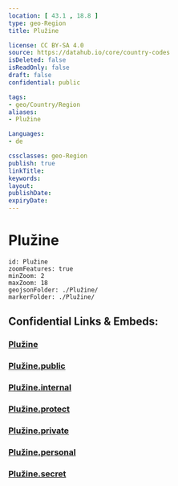 ```yaml
---
location: [ 43.1 , 18.8 ] 
type: geo-Region
title: Plužine

license: CC BY-SA 4.0
source: https://datahub.io/core/country-codes
isDeleted: false
isReadOnly: false
draft: false
confidential: public

tags:
- geo/Country/Region
aliases:
- Plužine

Languages:
- de

cssclasses: geo-Region
publish: true
linkTitle: 
keywords: 
layout: 
publishDate: 
expiryDate: 
---
```


# Plužine

```leaflet
id: Plužine
zoomFeatures: true 
minZoom: 2 
maxZoom: 18
geojsonFolder: ./Plužine/
markerFolder: ./Plužine/
```


## Confidential Links & Embeds: 

### [Plužine](/_Standards/Earth/Continent/Europe/Europe~South/Montenegro/Municipalities~Montenegro/Plužine.md) 

### [Plužine.public](/_public/Earth/Continent/Europe/Europe~South/Montenegro/Municipalities~Montenegro/Plužine.public.md) 

### [Plužine.internal](/_internal/Earth/Continent/Europe/Europe~South/Montenegro/Municipalities~Montenegro/Plužine.internal.md) 

### [Plužine.protect](/_protect/Earth/Continent/Europe/Europe~South/Montenegro/Municipalities~Montenegro/Plužine.protect.md) 

### [Plužine.private](/_private/Earth/Continent/Europe/Europe~South/Montenegro/Municipalities~Montenegro/Plužine.private.md) 

### [Plužine.personal](/_personal/Earth/Continent/Europe/Europe~South/Montenegro/Municipalities~Montenegro/Plužine.personal.md) 

### [Plužine.secret](/_secret/Earth/Continent/Europe/Europe~South/Montenegro/Municipalities~Montenegro/Plužine.secret.md)

